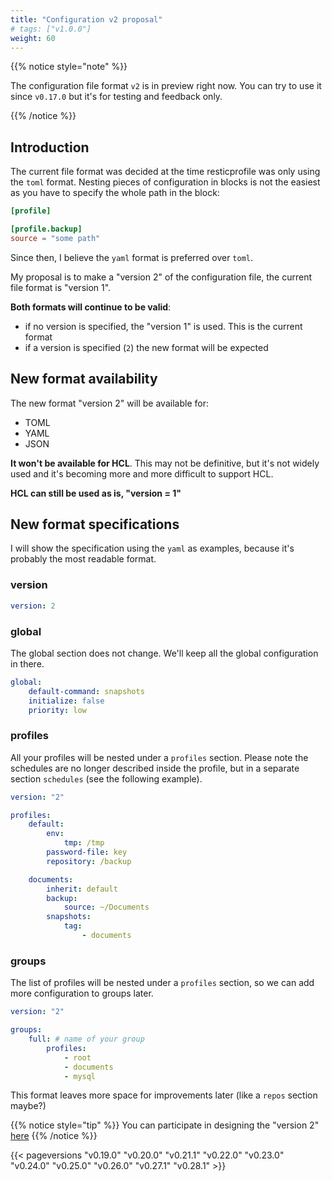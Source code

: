 ```yaml
---
title: "Configuration v2 proposal"
# tags: ["v1.0.0"]
weight: 60
---
```


{{% notice style="note" %}}

The configuration file format `v2` is in preview right now. You can try to use it since `v0.17.0` but it's for testing and feedback only.

{{% /notice %}}


## Introduction

The current file format was decided at the time resticprofile was only using the `toml` format. Nesting pieces of configuration in blocks is not the easiest as you have to specify the whole path in the block:

```toml
[profile]

[profile.backup]
source = "some path"

```

Since then, I believe the `yaml` format is preferred over `toml`.

My proposal is to make a "version 2" of the configuration file, the current file format is "version 1".

**Both formats will continue to be valid**:

- if no version is specified, the "version 1" is used. This is the current format
- if a version is specified (`2`) the new format will be expected

## New format availability

The new format "version 2" will be available for:
- TOML
- YAML
- JSON

**It won't be available for HCL**. This may not be definitive, but it's not widely used and it's becoming more and more difficult to support HCL.

**HCL can still be used as is, "version = 1"**

## New format specifications

I will show the specification using the `yaml` as examples, because it's probably the most readable format.

### version

```yaml
version: 2
```

### global

The global section does not change. We'll keep all the global configuration in there.

```yaml
global:
    default-command: snapshots
    initialize: false
    priority: low

```

### profiles

All your profiles will be nested under a `profiles` section. Please note the schedules are no longer described inside the profile, but in a separate section `schedules` (see the following example).

```yaml
version: "2"

profiles:
    default:
        env:
            tmp: /tmp
        password-file: key
        repository: /backup

    documents:
        inherit: default
        backup:
            source: ~/Documents
        snapshots:
            tag:
                - documents
```

### groups

The list of profiles will be nested under a `profiles` section, so we can add more configuration to groups later.

```yaml
version: "2"

groups:
    full: # name of your group
        profiles:
            - root
            - documents
            - mysql
```

This format leaves more space for improvements later (like a `repos` section maybe?)

{{% notice style="tip" %}}
You can participate in designing the "version 2" [here](https://github.com/creativeprojects/resticprofile/issues/80)
{{% /notice %}}

{{< pageversions "v0.19.0" "v0.20.0" "v0.21.1" "v0.22.0" "v0.23.0" "v0.24.0" "v0.25.0" "v0.26.0" "v0.27.1" "v0.28.1" >}}
